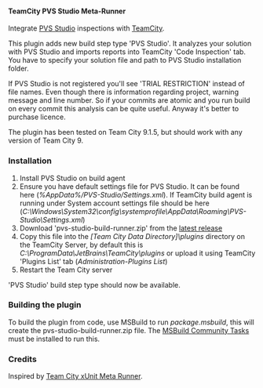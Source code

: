 #### TeamCity PVS Studio Meta-Runner

Integrate [PVS Studio](http://www.viva64.com/ru/pvs-studio/) inspections with [TeamCity](http://www.jetbrains.com/teamcity/).

This plugin adds new build step type 'PVS Studio'. It analyzes your solution with PVS Studio and imports reports into TeamCity 'Code Inspection' tab. You have to specify your solution file and path to PVS Studio installation folder.

If PVS Studio is not registered you'll see 'TRIAL RESTRICTION' instead of file names. Even though there is information regarding project, warning message and line number. So if your commits are atomic and you run build on every commit this analysis can be quite useful. Anyway it's better to purchase licence.

The plugin has been tested on Team City 9.1.5, but should work with any version of Team City 9.

### Installation

1. Install PVS Studio on build agent
2. Ensure you have default settings file for PVS Studio. It can be found here (_%AppData%/PVS-Studio/Settings.xml_). If TeamCity build agent is running under System account settings file should be here (_C:\Windows\System32\config\systemprofile\AppData\Roaming\PVS-Studio\Settings.xml_)
3. Download 'pvs-studio-build-runner.zip' from the [latest release](https://github.com/abuzhynsky/teamcity-pvs-studio-meta-runner/releases/latest)
4. Copy this file into the _[Team City Data Directory]\plugins_ directory on the TeamCity Server, by default this is _C:\ProgramData\JetBrains\TeamCity\plugins_ or upload it using TeamCity 'Plugins List' tab (_Administration-Plugins List_)
5. Restart the Team City server

'PVS Studio' build step type should now be available.

### Building the plugin

To build the plugin from code, use MSBuild to run _package.msbuild_, this will create the pvs-studio-build-runner.zip file. The [MSBuild Community Tasks](https://github.com/loresoft/msbuildtasks) must be installed to run this.

### Credits
Inspired by [Team City xUnit Meta Runner](https://github.com/rhysgodfrey/team-city-xunit-meta-runner).
